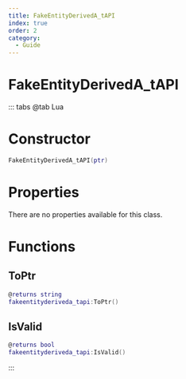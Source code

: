 ```yaml
---
title: FakeEntityDerivedA_tAPI
index: true
order: 2
category:
  - Guide
---
```


# FakeEntityDerivedA_tAPI

::: tabs
@tab Lua
# Constructor
```lua
FakeEntityDerivedA_tAPI(ptr)
```
# Properties
There are no properties available for this class.
# Functions
## ToPtr
```lua
@returns string
fakeentityderiveda_tapi:ToPtr()
```
## IsValid
```lua
@returns bool
fakeentityderiveda_tapi:IsValid()
```

:::